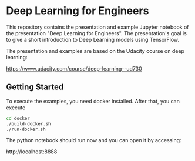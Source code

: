 # Deep Learning for Engineers

This repository contains the presentation and example Jupyter notebook of the
presentation "Deep Learning for Engineers". The presentation's goal is to give
a short introduction to Deep Learning models using TensorFlow.

The presentation and examples are based on the Udacity course on deep learning:

https://www.udacity.com/course/deep-learning--ud730

## Getting Started

To execute the examples, you need docker installed. After that, you can execute

```bash
cd docker
./build-docker.sh
./run-docker.sh
```

The python notebook should run now and you can open it by accessing:

http://localhost:8888
